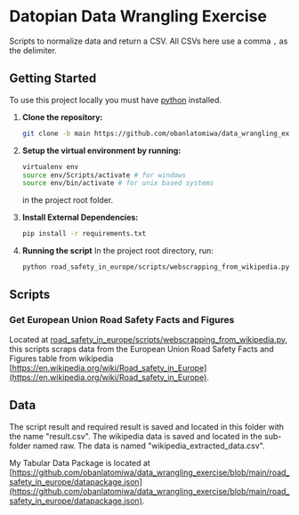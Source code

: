 # Datopian Data Wrangling Exercise
 Scripts to normalize data and return a CSV. All CSVs here use a comma `,` as the delimiter.

## Getting Started
To use this project locally you must have [python](https://www.python.org/downloads/) installed.

1. **Clone the repository:**
    ```sh
    git clone -b main https://github.com/obanlatomiwa/data_wrangling_exercise.git
    ```
2. **Setup the virtual environment by running:**
    ```sh
    virtualenv env
    source env/Scripts/activate # for windows
    source env/bin/activate # for unix based systems
    ```
    in the project root folder.
   
3. **Install External Dependencies:**
    ```sh
    pip install -r requirements.txt
    ```
   
5. **Running the script**
    In the project root directory, run:
    ```sh
    python road_safety_in_europe/scripts/webscrapping_from_wikipedia.py
    ```

## Scripts

### Get European Union Road Safety Facts and Figures
Located at [road_safety_in_europe/scripts/webscrapping_from_wikipedia.py](road_safety_in_europe/scripts/webscrapping_from_wikipedia.py), 
this scripts scraps data from the European Union Road Safety Facts and Figures table from wikipedia [https://en.wikipedia.org/wiki/Road_safety_in_Europe](https://en.wikipedia.org/wiki/Road_safety_in_Europe).

## Data
The script result and required result is saved and located in this folder with the name "result.csv".
The wikipedia data is saved and located in the sub-folder named raw. The data is named "wikipedia_extracted_data.csv".

My Tabular Data Package is located at [https://github.com/obanlatomiwa/data_wrangling_exercise/blob/main/road_safety_in_europe/datapackage.json](https://github.com/obanlatomiwa/data_wrangling_exercise/blob/main/road_safety_in_europe/datapackage.json).
